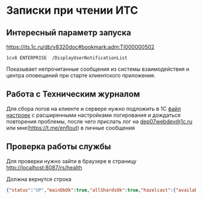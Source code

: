 # Записки при чтении ИТС

## Интересный параметр запуска 

https://its.1c.ru/db/v8320doc#bookmark:adm:TI000000502

`1cv8 ENTERPRISE  /DisplayUserNotificationList`

Показывает непрочитанные сообщения из системы взаимодействия и центра оповещений при старте клиентского приложения.

## Работа с Техническим журналом

Для сбора логов на клиенте и сервере нужно подложить в 1С [файл настроек](/docs/TechJournal/logcfg.xml) с расширенными настройками логирования и дождаться повторения проблемы, после чего прислать лог на dep07webdev@1c.ru или мне(https://t.me/enflout) в личные сообщения

## Проверка работы службы

Для проверки нужно зайти в браузере в страницу [http://localhost:8087/rs/health](http://localhost:8087/rs/health)

Должна вернутся строка 

```json
{"status":"UP","mainDbOk":true,"allShardsOk":true,"hazelcast":{"available":true,"members":["127.0.0.1:5701"]},"elasticsearchOk":true,"mediaClusterOk":false,"mediaServers":{},"pushOk":false}`

